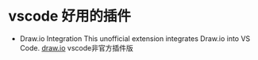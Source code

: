 # vscode 好用的插件
- Draw.io Integration
This unofficial extension integrates Draw.io into VS Code.
[draw.io](https://app.diagrams.net/) vscode非官方插件版